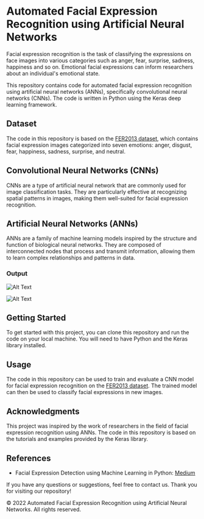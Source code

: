 # Automated Facial Expression Recognition using Artificial Neural Networks

Facial expression recognition is the task of classifying the expressions on face images into various categories such as anger, fear, surprise, sadness, happiness and so on. Emotional facial expressions can inform researchers about an individual's emotional state.

This repository contains code for automated facial expression recognition using artificial neural networks (ANNs), specifically convolutional neural networks (CNNs). The code is written in Python using the Keras deep learning framework.

## Dataset

The code in this repository is based on the [FER2013 dataset](https://www.kaggle.com/datasets/msambare/fer2013), which contains facial expression images categorized into seven emotions: anger, disgust, fear, happiness, sadness, surprise, and neutral.

## Convolutional Neural Networks (CNNs)

CNNs are a type of artificial neural network that are commonly used for image classification tasks. They are particularly effective at recognizing spatial patterns in images, making them well-suited for facial expression recognition.

## Artificial Neural Networks (ANNs)

ANNs are a family of machine learning models inspired by the structure and function of biological neural networks. They are composed of interconnected nodes that process and transmit information, allowing them to learn complex relationships and patterns in data.

### Output

![Alt Text](Output.gif "CAM output")

![Alt Text](GUIoutput.jpg "GUI output")

## Getting Started

To get started with this project, you can clone this repository and run the code on your local machine. You will need to have Python and the Keras library installed.

## Usage

The code in this repository can be used to train and evaluate a CNN model for facial expression recognition on the [FER2013 dataset](https://www.kaggle.com/datasets/msambare/fer2013). The trained model can then be used to classify facial expressions in new images.

## Acknowledgments

This project was inspired by the work of researchers in the field of facial expression recognition using ANNs. The code in this repository is based on the tutorials and examples provided by the Keras library.

## References

- Facial Expression Detection using Machine Learning in Python: [Medium](https://medium.com/analytics-vidhya/facial-expression-detection-using-machine-learning-in-python-c6a188ac765f)

If you have any questions or suggestions, feel free to contact us. Thank you for visiting our repository!

© 2022 Automated Facial Expression Recognition using Artificial Neural Networks. All rights reserved.
